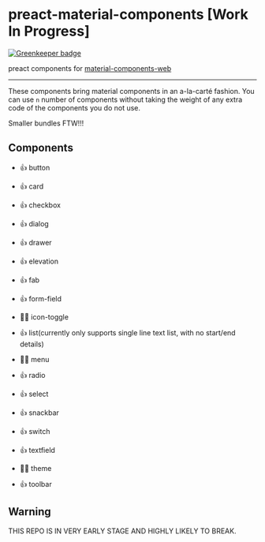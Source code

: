 # preact-material-components [Work In Progress]
[![Greenkeeper badge](https://badges.greenkeeper.io/prateekbh/preact-material-components.svg)](https://greenkeeper.io/)

preact components for [material-components-web](https://github.com/material-components/material-components-web)

---
These components bring material components in an a-la-carté fashion.
You can use `n` number of components without taking the weight of any extra code of the components you do not use.

Smaller bundles FTW!!!

## Components
- 👍 button

- 👍 card

- 👍 checkbox

- 👍 dialog

- 👍 drawer

- 👍 elevation

- 👍 fab

- 👍 form-field

- 👎🏽 icon-toggle

- 👍 list(currently only supports single line text list, with no start/end details)

- 👎🏽 menu

- 👍 radio

- 👍 select

- 👍 snackbar

- 👍 switch

- 👍 textfield

- 👎🏽 theme

- 👍 toolbar

## Warning
THIS REPO IS IN VERY EARLY STAGE AND HIGHLY LIKELY TO BREAK.